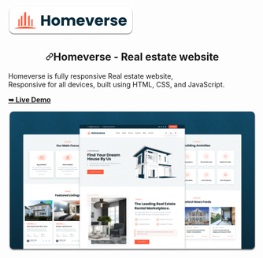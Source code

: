 
<img src="https://github.com/Sah-Akash/HomeVerse/blob/master/readme-images/project-logo.png" style="max-width: 100%;">


<h2 align="center" tabindex="-1" dir="auto"><a id="user-content-homeverse---real-estate-website" class="anchor" aria-hidden="true" href="#homeverse---real-estate-website"><svg class="octicon octicon-link" viewBox="0 0 16 16" version="1.1" width="16" height="16" aria-hidden="true"><path d="m7.775 3.275 1.25-1.25a3.5 3.5 0 1 1 4.95 4.95l-2.5 2.5a3.5 3.5 0 0 1-4.95 0 .751.751 0 0 1 .018-1.042.751.751 0 0 1 1.042-.018 1.998 1.998 0 0 0 2.83 0l2.5-2.5a2.002 2.002 0 0 0-2.83-2.83l-1.25 1.25a.751.751 0 0 1-1.042-.018.751.751 0 0 1-.018-1.042Zm-4.69 9.64a1.998 1.998 0 0 0 2.83 0l1.25-1.25a.751.751 0 0 1 1.042.018.751.751 0 0 1 .018 1.042l-1.25 1.25a3.5 3.5 0 1 1-4.95-4.95l2.5-2.5a3.5 3.5 0 0 1 4.95 0 .751.751 0 0 1-.018 1.042.751.751 0 0 1-1.042.018 1.998 1.998 0 0 0-2.83 0l-2.5 2.5a1.998 1.998 0 0 0 0 2.83Z"></path></svg></a>Homeverse - Real estate website</h2>
</h2>
<p dir="auto">Homeverse is fully responsive Real estate website, <br>Responsive for all devices, built using HTML, CSS, and JavaScript.</p>

<a href="https://sah-akash.github.io/HomeVerse/" rel="nofollow"><strong>➥ Live Demo</strong></a>

<img src="https://github.com/Sah-Akash/HomeVerse/blob/master/readme-images/desktop.png" alt="homeverse Desktop Demo" title="Desktop Demo" style="max-width: 100%;">



